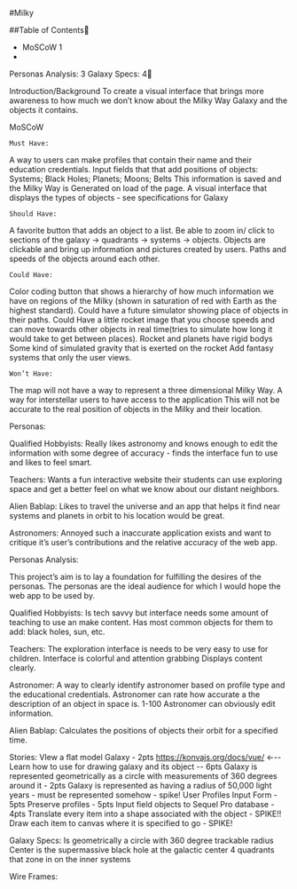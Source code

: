 #Milky

##Table of Contents
- MoSCoW	1
-
Personas Analysis:	3
Galaxy Specs:	4






Introduction/Background
To create a visual interface that brings more awareness to how much we don’t know about the Milky Way Galaxy and the objects it contains.

MoSCoW
	
	Must Have:
A way to users can make profiles that contain their name and their education credentials.
Input fields that that add positions of objects: Systems; Black Holes; Planets; Moons; Belts
This information is saved and the Milky Way is Generated on load of the page.
A visual interface that displays the types of objects - see specifications for Galaxy

	
	Should Have:
A favorite button that adds an object to a list.
Be able to zoom in/ click to sections of the galaxy -> quadrants -> systems -> objects.
Objects are clickable and bring up information and pictures created by users.
Paths and speeds of the objects around each other.

	Could Have:
Color coding button that shows a hierarchy of how much information we have on regions of the Milky (shown in saturation of red with Earth as the highest standard).
Could have a future simulator showing place of objects in their paths.
Could Have a little rocket image that you choose speeds and can move towards other objects in real time(tries to simulate how long it would take to get between places).
Rocket and planets have rigid bodys
Some kind of simulated gravity that is exerted on the rocket
Add fantasy systems that only the user views.

	Won’t Have:

The map will not have a way to represent a three dimensional Milky Way.
A way for interstellar users to have access to the application
This will not be accurate to the real position of objects in the Milky and their location.



Personas:

Qualified Hobbyists: Really likes astronomy and knows enough to edit the information with some degree of accuracy - finds the interface fun to use and likes to feel smart.

Teachers: Wants a fun interactive website their students can use exploring space and get a better feel on what we know about our distant neighbors.

Alien Bablap: Likes to travel the universe and an app that helps it find near systems and planets in orbit to his location would be great.

Astronomers: Annoyed such a inaccurate application exists and want to critique it’s user’s contributions and the relative accuracy of the web app.



Personas Analysis:

This project’s aim is to lay a foundation for fulfilling the desires of the personas. The personas are the ideal audience for which I would hope the web app to be used by.

Qualified Hobbyists: 
Is tech savvy but interface needs some amount of teaching to use an make content.
Has most common objects for them to add: black holes, sun, etc.

Teachers: 
The exploration interface is needs to be very easy to use for children.
Interface is colorful and attention grabbing
Displays content clearly.

Astronomer:
A way to clearly identify astronomer based on profile type and the educational credentials.
Astronomer can rate how accurate a the description of an object in space is. 1-100
Astronomer can obviously edit information.

Alien Bablap:
Calculates the positions of objects their orbit for a specified time.



Stories:
VIew a flat model Galaxy - 2pts
https://konvajs.org/docs/vue/ ←-- Learn how to use for drawing galaxy and its object -- 6pts
Galaxy is represented geometrically as a circle with measurements of 360 degrees around it - 2pts
Galaxy is represented as having a radius of 50,000 light years - must be represented somehow - spike!
User Profiles Input Form - 5pts
Preserve profiles - 5pts
Input field  objects to Sequel Pro database - 4pts
Translate every item into a shape associated with the object - SPIKE!!
Draw each item to canvas where it is specified to go - SPIKE!




Galaxy Specs:
Is geometrically a circle with 360 degree trackable radius
Center is the supermassive black hole at the galactic center
4 quadrants that zone in on the inner systems

Wire Frames:



